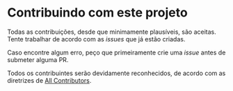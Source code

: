 # Contribuindo com este projeto

Todas as contribuições, desde que minimamente plausíveis, são aceitas. Tente trabalhar de acordo com as _issues_ que já estão criadas.

Caso encontre algum erro, peço que primeiramente crie uma _issue_ antes de submeter alguma PR.

Todos os contribuintes serão devidamente reconhecidos, de acordo com as diretrizes de [All Contributors](https://github.com/all-contributors/all-contributors).
